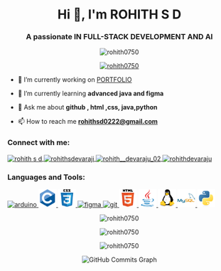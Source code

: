 <h1 align="center">Hi 👋, I'm ROHITH S D</h1>
<h3 align="center">A passionate IN FULL-STACK DEVELOPMENT AND AI</h3>

<p align="center">
  <img src="https://komarev.com/ghpvc/?username=rohith0750&label=Profile%20views&color=0e75b6&style=flat" alt="rohith0750" />
</p>

<p align="center">
  <a href="https://github.com/ryo-ma/github-profile-trophy">
    <img src="https://github-profile-trophy.vercel.app/?username=rohith0750" alt="rohith0750" />
  </a>
</p>

- 🔭 I’m currently working on [PORTFOLIO](UPCOMMING)

- 🌱 I’m currently learning **advanced java and figma**

- 💬 Ask me about **github , html ,css, java,python**

- 📫 How to reach me **rohithsd0222@gmail.com**

<h3 align="left">Connect with me:</h3>
<p align="left">
  <a href="https://linkedin.com/in/rohith-s-d" target="blank">
    <img align="center" src="https://raw.githubusercontent.com/rahuldkjain/github-profile-readme-generator/master/src/images/icons/Social/linked-in-alt.svg" alt="rohith s d" height="30" width="40" />
  </a>
  <a href="https://fb.com/rohithsdevaraji" target="blank">
    <img align="center" src="https://raw.githubusercontent.com/rahuldkjain/github-profile-readme-generator/master/src/images/icons/Social/facebook.svg" alt="rohithsdevaraji" height="30" width="40" />
  </a>
  <a href="https://instagram.com/rohith__devaraju_02" target="blank">
    <img align="center" src="https://raw.githubusercontent.com/rahuldkjain/github-profile-readme-generator/master/src/images/icons/Social/instagram.svg" alt="rohith__devaraju_02" height="30" width="40" />
  </a>
  <a href="https://www.leetcode.com/rohithdevaraju" target="blank">
    <img align="center" src="https://raw.githubusercontent.com/rahuldkjain/github-profile-readme-generator/master/src/images/icons/Social/leet-code.svg" alt="rohithdevaraju" height="30" width="40" />
  </a>
</p>

<h3 align="left">Languages and Tools:</h3>
<p align="left">
  <a href="https://www.arduino.cc/" target="_blank" rel="noreferrer">
    <img src="https://cdn.worldvectorlogo.com/logos/arduino-1.svg" alt="arduino" width="40" height="40"/>
  </a>
  <a href="https://www.cprogramming.com/" target="_blank" rel="noreferrer">
    <img src="https://raw.githubusercontent.com/devicons/devicon/master/icons/c/c-original.svg" alt="c" width="40" height="40"/>
  </a>
  <a href="https://www.w3schools.com/css/" target="_blank" rel="noreferrer">
    <img src="https://raw.githubusercontent.com/devicons/devicon/master/icons/css3/css3-original-wordmark.svg" alt="css3" width="40" height="40"/>
  </a>
  <a href="https://www.figma.com/" target="_blank" rel="noreferrer">
    <img src="https://www.vectorlogo.zone/logos/figma/figma-icon.svg" alt="figma" width="40" height="40"/>
  </a>
  <a href="https://git-scm.com/" target="_blank" rel="noreferrer">
    <img src="https://www.vectorlogo.zone/logos/git-scm/git-scm-icon.svg" alt="git" width="40" height="40"/>
  </a>
  <a href="https://www.w3.org/html/" target="_blank" rel="noreferrer">
    <img src="https://raw.githubusercontent.com/devicons/devicon/master/icons/html5/html5-original-wordmark.svg" alt="html5" width="40" height="40"/>
  </a>
  <a href="https://www.java.com" target="_blank" rel="noreferrer">
    <img src="https://raw.githubusercontent.com/devicons/devicon/master/icons/java/java-original.svg" alt="java" width="40" height="40"/>
  </a>
  <a href="https://www.linux.org/" target="_blank" rel="noreferrer">
    <img src="https://raw.githubusercontent.com/devicons/devicon/master/icons/linux/linux-original.svg" alt="linux" width="40" height="40"/>
  </a>
  <a href="https://www.mysql.com/" target="_blank" rel="noreferrer">
    <img src="https://raw.githubusercontent.com/devicons/devicon/master/icons/mysql/mysql-original-wordmark.svg" alt="mysql" width="40" height="40"/>
  </a>
  <a href="https://www.python.org" target="_blank" rel="noreferrer">
    <img src="https://raw.githubusercontent.com/devicons/devicon/master/icons/python/python-original.svg" alt="python" width="40" height="40"/>
  </a>
</p>

<p align="center">
  <img src="https://github-readme-stats.vercel.app/api/top-langs?username=rohith0750&show_icons=true&locale=en&layout=compact" alt="rohith0750" />
</p>

<p align="center">
  <img src="https://github-readme-stats.vercel.app/api?username=rohith0750&show_icons=true&locale=en" alt="rohith0750" />
</p>

<p align="center">
  <img src="https://github-readme-streak-stats.herokuapp.com/?user=rohith0750&" alt="rohith0750" />
</p>

<p align="center">
  <img src="https://activity-graph.herokuapp.com/graph?username=rohith0750&bg_color=1c1917&color=ffffff&line=0891b2&point=ffffff&area_color=1c1917&area=true&hide_border=true&custom_title=GitHub%20Commits%20Graph" alt="GitHub Commits Graph" />
</p>
